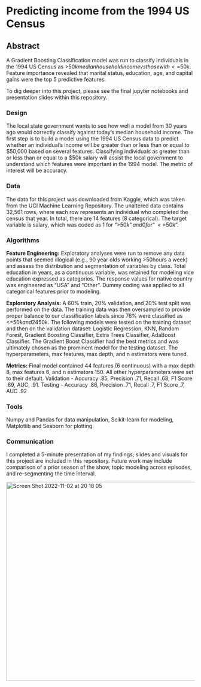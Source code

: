 # Predicting income from the 1994 US Census

## Abstract

A Gradient Boosting Classification model was run to classify individuals in the 1994 US Census as >$50k median household income vs those with <=$50k. Feature importance revealed that marital status, education, age, and capital gains were the top 5 predictive features.

To dig deeper into this project, please see the final jupyter notebooks and presentation slides within this repository.

### Design
The local state government wants to see how well a model from 30 years ago would correctly classify against today’s median household income. The first step is to build a model using the 1994 US Census data to predict whether an individual’s income will be greater than or less than or equal to $50,000 based on several features. Classifying individuals as greater than or less than or equal to a $50k salary will assist the local government to understand which features were important in the 1994 model. The metric of interest will be accuracy.

### Data  
The data for this project was downloaded from Kaggle, which was taken from the UCI Machine Learning Repository. The unaltered data contains 32,561 rows, where each row represents an individual who completed the census that year. In total, there are 14 features (8 categorical). The target variable is salary, which was coded as 1 for “>$50k” and 0 for “<=$50k”.

### Algorithms  
**Feature Engineering:** Exploratory analyses were run to remove any data points that seemed illogical (e.g., 90 year olds working >50hours a week) and assess the distribution and segmentation of variables by class. Total education in years, as a continuous variable, was retained for modeling vice education expressed as categories. The response values for native country was engineered as “USA” and “Other”. Dummy coding was applied to all categorical features prior to modeling. 

**Exploratory Analysis:** A 60% train, 20% validation, and 20% test split was performed on the data. The training data was then oversampled to provide proper balance to our classification labels since 76% were classified as <=$50k and 24% as >$50k. The following models were tested on the training dataset and then on the validation dataset: Logistic Regression, KNN, Random Forest, Gradient Boosting Classifier, Extra Trees Classifier, AdaBoost Classifier. The Gradient Boost Classifier had the best metrics and was ultimately chosen as the prominent model for the testing dataset. The hyperparameters, max features, max depth, and n estimators were tuned.

**Metrics:** Final model contained 44 features (6 continuous) with a max depth 8, max features 6, and n estimators 150. All other hyperparameters were set to their default.
Validation - Accuracy .85, Precision .71, Recall .68, F1 Score .69, AUC, .91.
Testing - Accuracy .86, Precision .71, Recall .7, F1 Score .7, AUC .92

### Tools  
Numpy and Pandas for data manipulation, Scikit-learn for modeling, Matplotlib and Seaborn for plotting.

### Communication  
I completed a 5-minute presentation of my findings; slides and visuals for this project are included in this repository. Future work may include comparison of a prior season of the show, topic modeling across episodes, and re-segmenting the time interval.

<img width="531" alt="Screen Shot 2022-11-02 at 20 18 05" src="https://user-images.githubusercontent.com/80511410/199476537-ebccdf9d-e957-4e2c-9ea5-8b09e194a4e2.png">



